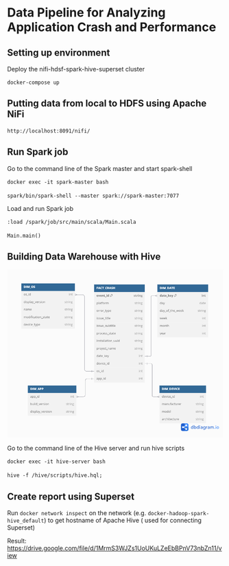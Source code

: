 # Data Pipeline for Analyzing Application Crash and Performance

## Setting up environment

Deploy the nifi-hdsf-spark-hive-superset cluster

    docker-compose up

## Putting data from local to HDFS using Apache NiFi

    http://localhost:8091/nifi/

## Run Spark job

Go to the command line of the Spark master and start spark-shell

    docker exec -it spark-master bash

    spark/bin/spark-shell --master spark://spark-master:7077

Load and run Spark job

    :load /spark/job/src/main/scala/Main.scala

    Main.main()

## Building Data Warehouse with Hive

![hive_schema.png](info%2Fhive_schema.png)

Go to the command line of the Hive server and run hive scripts

    docker exec -it hive-server bash

    hive -f /hive/scripts/hive.hql;

## Create report using Superset

Run `docker network inspect` on the network (e.g. `docker-hadoop-spark-hive_default`) to get hostname of Apache Hive (
used for connecting Superset)

Result: https://drive.google.com/file/d/1MrmS3WJZs1UoUKuLZeEbBPnV73nbZn11/view